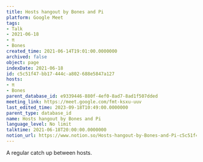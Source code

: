 ```yaml
---
title: Hosts hangout by Bones and Pi
platform: Google Meet
tags:
- Talk
- 2021-06-18
- π
- Bones
created_time: 2021-06-14T19:01:00.0000000
archived: false
object: page
indexDate: 2021-06-18
id: c5c51f47-bb17-444c-a802-688e5847a127
hosts:
- π
- Bones
parent_database_id: e9339446-880f-4ef0-8ad7-8ad1f507dded
meeting_link: https://meet.google.com/fmt-ksxu-uuv
last_edited_time: 2023-09-18T10:49:00.0000000
parent_type: database_id
name: Hosts hangout by Bones and Pi
language_level: No limit
talktime: 2021-06-18T20:00:00.0000000
notion_url: https://www.notion.so/Hosts-hangout-by-Bones-and-Pi-c5c51f47bb17444ca802688e5847a127
---
```


A regular catch up between hosts.


